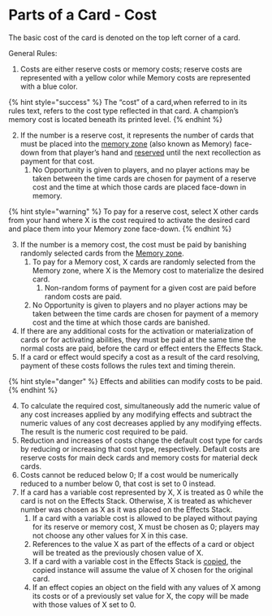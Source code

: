 # Parts of a Card - Cost

The basic cost of the card is denoted on the top left corner of a card.&#x20;

General Rules:

1. Costs are either reserve costs or memory costs; reserve costs are represented with a yellow color while Memory costs are represented with a blue color.&#x20;

{% hint style="success" %}
The “cost” of a card,when referred to in its rules text, refers to the cost type reflected in that card. A champion’s memory cost is located beneath its printed level.
{% endhint %}

2. If the number is a reserve cost, it represents the number of cards that must be placed into the [memory zone](../../game-mechanics/game-mechanics-game-zones/game-zones-memory.md) (also known as Memory) face-down from that player’s hand and [reserved](../../glossary/game-terms.md#reserve) until the next recollection as payment for that cost.
   1. No Opportunity is given to players, and no player actions may be taken between the time cards are chosen for payment of a reserve cost and the time at which those cards are placed face-down in memory.

{% hint style="warning" %}
To pay for a reserve cost, select X other cards from your hand where X is the cost required to activate the desired card and place them into your Memory zone face-down.
{% endhint %}

3. If the number is a memory cost, the cost must be paid by banishing randomly selected cards from the [Memory zone](../../game-mechanics/game-mechanics-game-zones/game-zones-memory.md).
   1. To pay for a Memory cost, X cards are randomly selected from the Memory zone, where X is the Memory cost to materialize the desired card.&#x20;
      1. Non-random forms of payment for a given cost are paid before random costs are paid.
   2. No Opportunity is given to players and no player actions may be taken between the time cards are chosen for payment of a memory cost and the time at which those cards are banished.
4. If there are any additional costs for the activation or materialization of cards or for activating abilities, they must be paid at the same time the normal costs are paid, before the card or effect enters the Effects Stack.
5. If a card or effect would specify a cost as a result of the card resolving, payment of these costs follows the rules text and timing therein.

{% hint style="danger" %}
Effects and abilities can modify costs to be paid.
{% endhint %}

4. To calculate the required cost, simultaneously add the numeric value of any cost increases applied by any modifying effects and subtract the numeric values of any cost decreases applied by any modifying effects. The result is the numeric cost required to be paid.
5. Reduction and increases of costs change the default cost type for cards by reducing or increasing that cost type, respectively. Default costs are reserve costs for main deck cards and memory costs for material deck cards.
6. Costs cannot be reduced below 0; If a cost would be numerically reduced to a number below 0, that cost is set to 0 instead.
7. If a card has a variable cost represented by X, X is treated as 0 while the card is not on the Effects Stack. Otherwise, X is treated as whichever number was chosen as X as it was placed on the Effects Stack.
   1. If a card with a variable cost is allowed to be played without paying for its reserve or memory cost, X must be chosen as 0; players may not choose any other values for X in this case.
   2. References to the value X as part of the effects of a card or object will be treated as the previously chosen value of X.
   3. If a card with a variable cost in the Effects Stack is [copied](../../game-mechanics/game-mechanics-copy.md), the copied instance will assume the value of X chosen for the original card.
   4. If an effect copies an object on the field with any values of X among its costs or of a previously set value for X, the copy will be made with those values of X set to 0.
